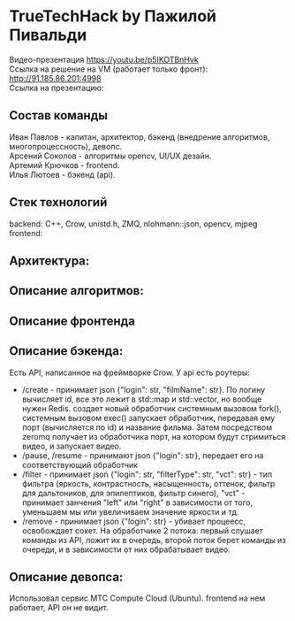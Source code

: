 # TrueTechHack by Пажилой Пивальди

Видео-презентация https://youtu.be/p5IKOTBnHvk \
Ссылка на решение на VM (работает только фронт): http://91.185.86.201:4998 \
Ссылка на презентацию: 

## Состав команды
Иван Павлов - капитан, архитектор, бэкенд (внедрение алгоритмов, многопроцессность), девопс.\
Арсений Соколов - алгоритмы opencv, UI/UX дезайн.\
Артемий Крючков - frontend.\
Илья Лютоев - бэкенд (api).

## Стек технологий
backend: C++, Crow, unistd.h, ZMQ, nlohmann::json, opencv, mjpeg\
frontend: 

## Архитектура:

## Описание алгоритмов:

## Описание фронтенда

## Описание бэкенда:
Есть API, написанное на фреймворке Crow. У api есть роутеры:
- /create - принимает json {"login": str, "filmName": str}. По логину вычисляет id, все это лежит в std::map и std::vector, но вообще нужен Redis. создает новый обработчик системным вызовом fork(), системным вызовом exec() запускает обработчик, передавая ему порт (вычисляется по id) и название фильма. Затем  посредством zeromq получает из обработчика порт, на котором будут стримиться видео, и запускает видео.
- /pause, /resume - принимают json {"login": str}, передает его на соответствующий обработчик
- /filter - принимает json {"login": str, "filterType": str, "vct": str} - тип фильтра (яркость, контрастность, насыщенность, оттенок, фильтр для дальтоников, для эпилептиков, фильтр синего), "vct" - принимает занчения "left" или "right" в зависимости от того, уменьшаем мы или увеличиваем значение яркости и тд.
- /remove - принимает json {"login": str} - убивает процеесс, освобождает сокет.
На обработчике 2 потока: первый слушает команды из API, ложит их в очередь, второй поток берет команды из очереди, и в зависимости от них обрабатывает видео.

## Описание девопса:
Использовал сервис МТС Compute Cloud (Ubuntu). frontend на нем работает, API он не видит.
